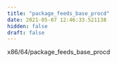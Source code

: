 ```yaml
---
title: "package_feeds_base_procd"
date: 2021-05-07 12:46:33.521138
hidden: false
draft: false
---
```


x86/64/package_feeds_base_procd


